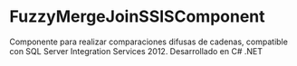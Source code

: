 # FuzzyMergeJoinSSISComponent
Componente para realizar comparaciones difusas de cadenas, compatible con SQL Server Integration Services 2012. Desarrollado en C# .NET
